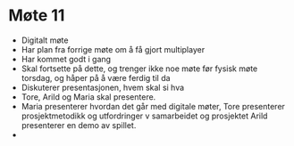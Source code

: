 # Møte 11

* Digitalt møte
* Har plan fra forrige møte om å få gjort multiplayer
* Har kommet godt i gang
* Skal fortsette på dette, og trenger ikke noe møte før fysisk møte torsdag, og håper på å være ferdig til da
* Diskuterer presentasjonen, hvem skal si hva
* Tore, Arild og Maria skal presentere.
* Maria presenterer hvordan det går med digitale møter, Tore presenterer prosjektmetodikk og utfordringer v samarbeidet og prosjektet
Arild presenterer en demo av spillet.
*   